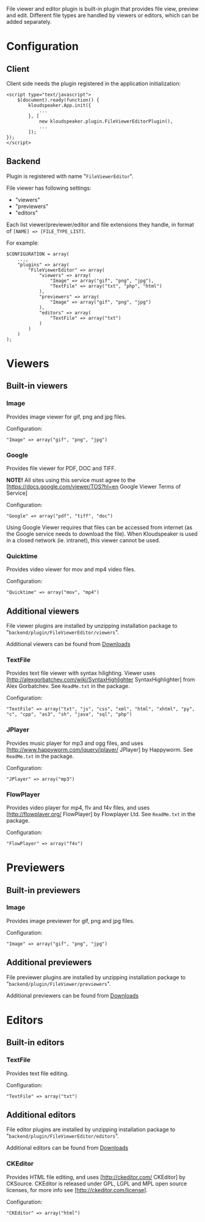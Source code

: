 File viewer and editor plugin is built-in plugin that provides file view, preview and edit. Different file types are handled by viewers or editors, which can be added separately.

# Configuration

## Client

Client side needs the plugin registered in the application initialization:

    <script type="text/javascript">
        $(document).ready(function() {
            kloudspeaker.App.init({
                ...
            }, [
                new kloudspeaker.plugin.FileViewerEditorPlugin(),
                ...
            ]);
    });
    </script>


## Backend
Plugin is registered with name "`FileViewerEditor`".

File viewer has following settings:
* "viewers"
* "previewers"
* "editors"

Each list viewer/previewer/editor and file extensions they handle, in format of `[NAME] => [FILE_TYPE_LIST]`.

For example:

	$CONFIGURATION = array(
		...,
		"plugins" => array(
			"FileViewerEditor" => array(
				"viewers" => array(
					"Image" => array("gif", "png", "jpg"),
					"TextFile" => array("txt", "php", "html")
				),
				"previewers" => array(
					"Image" => array("gif", "png", "jpg")
				),
				"editors" => array(
					"TextFile" => array("txt")
				)
			)
		)
	);

# Viewers

## Built-in viewers

### Image

Provides image viewer for gif, png and jpg files.

Configuration:

    "Image" => array("gif", "png", "jpg")


### Google

Provides file viewer for PDF, DOC and TIFF.

**NOTE!** All sites using this service must agree to the [https://docs.google.com/viewer/TOS?hl=en Google Viewer Terms of Service]

Configuration:

    "Google" => array("pdf", "tiff", "doc")


Using Google Viewer requires that files can be accessed from internet (as the Google service needs to download the file). When Kloudspeaker is used in a closed network (ie. intranet), this viewer cannot be used.

### Quicktime

Provides video viewer for mov and mp4 video files.

Configuration:

    "Quicktime" => array("mov", "mp4")


## Additional viewers

File viewer plugins are installed by unzipping installation package to "`backend/plugin/FileViewerEditor/viewers`".

Additional viewers can be found from [Downloads](http://www.kloudspeaker.com/downloads.php)

### TextFile

Provides text file viewer with syntax hilighting. Viewer uses [http://alexgorbatchev.com/wiki/SyntaxHighlighter SyntaxHighlighter] from Alex Gorbatchev. See `ReadMe.txt` in the package.

Configuration:

    "TextFile" => array("txt", "js", "css", "xml", "html", "xhtml", "py", "c", "cpp", "as3", "sh", "java", "sql", "php")


### JPlayer

Provides music player for mp3 and ogg files, and uses [http://www.happyworm.com/jquery/jplayer/ JPlayer] by Happyworm. See `ReadMe.txt` in the package.

Configuration:

    "JPlayer" => array("mp3")


### FlowPlayer

Provides video player for mp4, flv and f4v files, and uses [http://flowplayer.org/ FlowPlayer] by Flowplayer Ltd. See `ReadMe.txt` in the package.

Configuration:

    "FlowPlayer" => array("f4v")


# Previewers

## Built-in previewers

### Image

Provides image previewer for gif, png and jpg files.

Configuration:

    "Image" => array("gif", "png", "jpg")


## Additional previewers

File previewer plugins are installed by unzipping installation package to "`backend/plugin/FileViewer/previewers`".

Additional previewers can be found from [Downloads](http://www.kloudspeaker.com/downloads.php)

# Editors

## Built-in editors

### TextFile

Provides text file editing.

Configuration:

    "TextFile" => array("txt")


## Additional editors

File editor plugins are installed by unzipping installation package to "`backend/plugin/FileViewerEditor/editors`".

Additional editors can be found from [Downloads](http://www.kloudspeaker.com/downloads.php)

### CKEditor

Provides HTML file editing, and uses [http://ckeditor.com/ CKEditor] by CKSource. CKEditor is released under GPL, LGPL and MPL open source licenses, for more info see [http://ckeditor.com/license].

Configuration:

    "CKEditor" => array("html")
